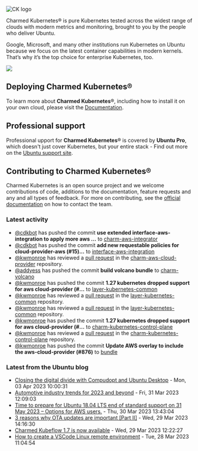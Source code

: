 ![CK logo](https://assets.ubuntu.com/v1/451d4cf4-Charmed+Kubernetes_RGB_onWhite_2022.svg)

Charmed Kubernetes® is pure Kubernetes tested across the widest range of clouds with modern metrics and monitoring, brought to you by the people who deliver Ubuntu.

Google, Microsoft, and many other institutions run Kubernetes on Ubuntu because we focus on the latest container capabilities in modern kernels. That’s why it’s the top choice for enterprise Kubernetes, too.

![](https://assets.ubuntu.com/v1/843c77b6-juju-at-a-glace.svg)

## Deploying Charmed Kubernetes®

To learn more about **Charmed Kubernetes**®, including how to install it on your own cloud, please visit the [Documentation][docs].

## Professional support

Professional upport for **Charmed Kubernetes**® is covered by **Ubuntu Pro**, which doesn't just cover Kubernetes, but your entire stack - Find out more on the [Ubuntu support site](https://ubuntu.com/support).

## Contributing to Charmed Kubernetes®

Charmed Kubernetes is an open source project and we welcome contributions of code, additions to the documentation, feature requests and any and all types of feedback. For more on contributing, see the [official documentation][get-in-touch] on how to contact the team.

<!-- LINKS -->
[docs]: https://ubuntu.com/kubernetes/docs
[get-in-touch]: https://ubuntu.com/kubernetes/docs/get-in-touch

### Latest activity

<!-- activity starts -->
 - [@cdkbot](https://github.com/cdkbot) has pushed the commit **use extended interface-aws-integration to apply more aws ...** to [charm-aws-integrator](https://github.com/charmed-kubernetes/charm-aws-integrator)
 - [@cdkbot](https://github.com/cdkbot) has pushed the commit **add new requestable policies for cloud-provider-aws (#15)...** to [interface-aws-integration](https://github.com/charmed-kubernetes/interface-aws-integration)
 - [@kwmonroe](https://github.com/kwmonroe) has reviewed a [pull request](https://github.com/charmed-kubernetes/charm-aws-cloud-provider/pull/1) in the [charm-aws-cloud-provider](https://github.com/charmed-kubernetes/charm-aws-cloud-provider) repository.
 - [@addyess](https://github.com/addyess) has pushed the commit **build volcano bundle** to [charm-volcano](https://github.com/charmed-kubernetes/charm-volcano)
 - [@kwmonroe](https://github.com/kwmonroe) has pushed the commit **1.27 kubernetes dropped support for aws cloud-provider (#...** to [layer-kubernetes-common](https://github.com/charmed-kubernetes/layer-kubernetes-common)
 - [@kwmonroe](https://github.com/kwmonroe) has reviewed a [pull request](https://github.com/charmed-kubernetes/layer-kubernetes-common/pull/45) in the [layer-kubernetes-common](https://github.com/charmed-kubernetes/layer-kubernetes-common) repository.
 - [@kwmonroe](https://github.com/kwmonroe) has reviewed a [pull request](https://github.com/charmed-kubernetes/layer-kubernetes-common/pull/45) in the [layer-kubernetes-common](https://github.com/charmed-kubernetes/layer-kubernetes-common) repository.
 - [@kwmonroe](https://github.com/kwmonroe) has pushed the commit **1.27 kubernetes dropped support for aws cloud-provider (#...** to [charm-kubernetes-control-plane](https://github.com/charmed-kubernetes/charm-kubernetes-control-plane)
 - [@kwmonroe](https://github.com/kwmonroe) has reviewed a [pull request](https://github.com/charmed-kubernetes/charm-kubernetes-control-plane/pull/278) in the [charm-kubernetes-control-plane](https://github.com/charmed-kubernetes/charm-kubernetes-control-plane) repository.
 - [@kwmonroe](https://github.com/kwmonroe) has pushed the commit **Update AWS overlay to include the aws-cloud-provider (#876)** to [bundle](https://github.com/charmed-kubernetes/bundle)
<!-- activity ends -->

<!-- roadmap starts -->

<!-- roadmap ends -->

### Latest from the Ubuntu blog

<!-- blog starts -->
* [Closing the digital divide with Compudopt and Ubuntu Desktop](https://ubuntu.com//blog/closing-the-digital-divide-compudopt-and-ubuntu-desktop) - Mon, 03 Apr 2023 10:00:31 
* [Automotive industry trends for 2023 and beyond](https://ubuntu.com//blog/automotive-industry-trends-for-2023-and-beyond) - Fri, 31 Mar 2023 12:09:03 
* [Time to prepare for Ubuntu 18.04 LTS end of standard support on 31 May 2023 – Options for AWS users.](https://ubuntu.com//blog/time-to-prepare-for-ubuntu-18-04-lts-end-of-standard-support-on-31-may-2023-options-for-aws-users) - Thu, 30 Mar 2023 13:43:04 
* [3 reasons why OTA updates are important [Part II]](https://ubuntu.com//blog/3-reasons-why-ota-updates-are-important-part-ii) - Wed, 29 Mar 2023 14:16:30 
* [Charmed Kubeflow 1.7 is now available](https://ubuntu.com//blog/kubeflow-1-7-available) - Wed, 29 Mar 2023 12:22:27 
* [How to create a VSCode Linux remote environment](https://ubuntu.com//blog/how-to-create-a-vscode-linux-remote-environment) - Tue, 28 Mar 2023 11:04:54 
<!-- blog ends -->

